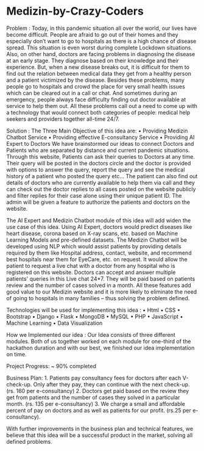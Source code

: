 # Medizin-by-Crazy-Coders
Problem : Today, in this pandemic situation all over the world, our lives have become difficult. People are afraid to go out of their homes and they especially don’t want to go to hospitals as there is a high chance of disease spread. This situation is even worst during complete Lockdown situations. Also, on other hand, doctors are facing problems in diagnosing the disease at an early stage. They diagnose based on their knowledge and their experience. But, when a new disease breaks out, it is difficult for them to find out the relation between medical data they get from a healthy person and a patient victimized by the disease. Besides these problems, many people go to hospitals and crowd the place for very small health issues which can be cleared out in a call or chat. And sometimes during an emergency, people always face difficulty finding out doctor available at service to help them out. All these problems call out a need to come up with a technology that would connect both categories of people: medical help seekers and providers together all-time 24/7.

Solution : The Three Main Objective of this idea are: • Providing Medizin Chatbot Service • Providing effective E-consultancy Service • Providing AI Expert to Doctors We have brainstormed our ideas to connect Doctors and Patients who are separated by distance and current pandemic situations. Through this website, Patients can ask their queries to Doctors at any time. Their query will be posted in the doctors circle and the doctor is provided with options to answer the query, report the query and see the medical history of a patient who posted the query etc... The patient can also find out details of doctors who are currently available to help them via call and they can check out the doctor replies to all cases posted on the website publicly and filter replies for their case alone using their unique patient ID. The admin will be given a feature to authorize the patients and doctors on the website.

The AI Expert and Medizin Chatbot module of this idea will add widen the use case of this idea. Using AI Expert, doctors would predict diseases like heart disease, corona based on X-ray scans, etc. based on Machine Learning Models and pre-defined datasets. The Medizin Chatbot will be developed using NLP which would assist patients by providing details required by them like Hospital address, contact, website, and recommend best hospitals near them for EyeCare, etc. on request. It would allow the patient to request a live chat with a doctor from any hospital who is registered on this website. Doctors can accept and answer multiple patients' queries in this Live chat 24*7. They will be paid based on patients review and the number of cases solved in a month. All these features add good value to our Medizin website and it is more likely to eliminate the need of going to hospitals in many families – thus solving the problem defined.

Technologies will be used for implementing this idea : • Html • CSS • Bootstrap • Django • Flask • MongoDB • MySQL • PHP • JavaScript • Machine Learning • Data Visualization

How we Implemented our idea : Our Idea consists of three different modules. Both of us together worked on each module for one-third of the hackathon duration and with our best, we finished our idea implementation on time.

Project Progress: ~ 90% completed

Business Plan: 1. Patients pay consultancy fees for doctors after each V-check-up. Only after they pay, they can continue with the next check-up. (rs. 160 per e-consultancy) 2. Doctors get paid based on the review they get from patients and the number of cases they solved in a particular month. (rs. 135 per e-consultancy) 3. We charge a small and affordable percent of pay on doctors and as well as patients for our profit. (rs.25 per e-consultancy).

With further improvements in the business plan and technical features, we believe that this idea will be a successful product in the market, solving all defined problems.

